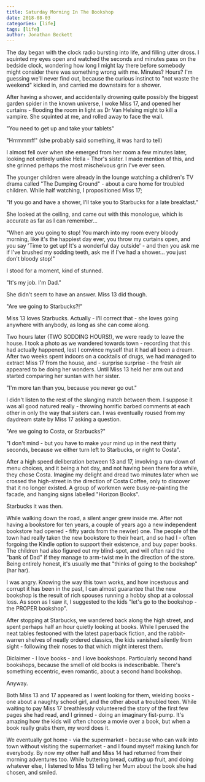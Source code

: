 ```yaml
---
title: Saturday Morning In The Bookshop
date: 2018-08-03
categories: [life]
tags: [life]
author: Jonathan Beckett
---
```


The day began with the clock radio bursting into life, and filling utter dross. I squinted my eyes open and watched the seconds and minutes pass on the bedside clock, wondering how long I might lay there before somebody might consider there was something wrong with me. Minutes? Hours? I'm guessing we'll never find out, because the curious instinct to "not waste the weekend" kicked in, and carried me downstairs for a shower.

After having a shower, and accidentally drowning quite possibly the biggest garden spider in the known universe, I woke Miss 17, and opened her curtains - flooding the room in light as Dr Van Helsing might to kill a vampire. She squinted at me, and rolled away to face the wall.

"You need to get up and take your tablets"

"Hrrmmmff" (she probably said something, it was hard to tell)

I almost fell over when she emerged from her room a few minutes later, looking not entirely unlike Hella - Thor's sister. I made mention of this, and she grinned perhaps the most mischeivous grin I've ever seen.

The younger children were already in the lounge watching a children's TV drama called "The Dumping Ground" - about a care home for troubled children. While half watching, I propositioned Miss 17;

"If you go and have a shower, I'll take you to Starbucks for a late breakfast."

She looked at the ceiling, and came out with this monologue, which is accurate as far as I can remember...

"When are you going to stop! You march into my room every bloody morning, like it's the happiest day ever, you throw my curtains open, and you say 'Time to get up! It's a wonderful day outside' - and then you ask me if I've brushed my sodding teeth, ask me if I've had a shower... you just don't bloody stop!"

I stood for a moment, kind of stunned.

"It's my job. I'm Dad."

She didn't seem to have an answer. Miss 13 did though.

"Are we going to Starbucks?!"

Miss 13 loves Starbucks. Actually - I'll correct that - she loves going anywhere with anybody, as long as she can come along.

Two hours later (TWO SODDING HOURS!), we were ready to leave the house. I took a photo as we wandered towards town - recording that this had actually happened, lest I convince myself that it had all been a dream. After two weeks spent indoors on a cocktails of drugs, we had managed to extract Miss 17 from the house, and - surprise surprise - the fresh air appeared to be doing her wonders. Until Miss 13 held her arm out and started comparing her suntan with her sister.

"I'm more tan than you, because you never go out."

I didn't listen to the rest of the slanging match between them. I suppose it was all good natured really - throwing horrific barbed comments at each other in only the way that sisters can. I was eventually roused from my daydream state by Miss 17 asking a question.

"Are we going to Costa, or Starbucks?"

"I don't mind - but you have to make your mind up in the next thirty seconds, because we either turn left to Starbucks, or right to Costa".

After a high speed deliberation between 13 and 17, involving a run-down of menu choices, and it being a hot day, and not having been there for a while, they chose Costa. Imagine my delight and dread two minutes later when we crossed the high-street in the direction of Costa Coffee, only to discover that it no longer existed. A group of workmen were busy re-painting the facade, and hanging signs labelled "Horizon Books".

Starbucks it was then.

While walking down the road, a silent anger grew inside me. After not having a bookstore for ten years, a couple of years ago a new independent bookstore had opened - fifty yards from the new(er) one. The people of the town had really taken the new bookstore to their heart, and so had I - often forgoing the Kindle option to support their existence, and buy paper books. The children had also figured out my blind-spot, and will often raid the "bank of Dad" if they manage to arm-twist me in the direction of the store. Being entirely honest, it's usually me that "thinks of going to the bookshop" (har har).

I was angry. Knowing the way this town works, and how incestuous and corrupt it has been in the past, I can almost guarantee that the new bookshop is the result of rich spouses running a hobby shop at a colossal loss. As soon as I saw it, I suggested to the kids "let's go to the bookshop - the PROPER bookshop".

After stopping at Starbucks, we wandered back along the high street, and spent perhaps half an hour quietly looking at books. While I perused the neat tables festooned with the latest paperback fiction, and the rabbit-warren shelves of neatly ordered classics, the kids vanished silently from sight - following their noses to that which might interest them.

Diclaimer - I love books - and I love bookshops. Particularly second hand bookshops, because the smell of old books is indescribable. There's something eccentric, even romantic, about a second hand bookshop.

Anyway.

Both Miss 13 and 17 appeared as I went looking for them, wielding books - one about a naughty school girl, and the other about a troubled teen. While waiting to pay Miss 17 breathlessly volunteered the story of the first few pages she had read, and I grinned - doing an imaginary fist-pump. It's amazing how the kids will often choose a movie over a book, but when a book really grabs them, my word does it.

We eventually got home - via the supermarket - because who can walk into town without visiting the supermarket - and I found myself making lunch for everybody. By now my other half and Miss 14 had returned from their morning adventures too. While buttering bread, cutting up fruit, and doing whatever else, I listened to Miss 13 telling her Mum about the book she had chosen, and smiled.